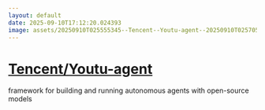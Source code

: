 ```yaml
---
layout: default
date: 2025-09-10T17:12:20.024393
image: assets/20250910T025555345--Tencent--Youtu-agent--20250910T025705685--cropped.png
---
```


# [Tencent/Youtu-agent](https://github.com/Tencent/Youtu-agent)

framework for building and running autonomous agents with open-source models
